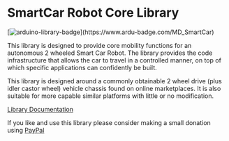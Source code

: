 # SmartCar Robot Core Library

[![arduino-library-badge](https://www.ardu-badge.com/badge/MD_SmartCar.svg?)](https://www.ardu-badge.com/MD_SmartCar)

This library is designed to provide core mobility functions for an autonomous 2 wheeled Smart Car Robot. The library provides the code infrastructure that allows the car to travel in a controlled manner, on top of which specific applications can confidently be built.

This library is designed around a commonly obtainable 2 wheel drive (plus idler castor wheel) vehicle chassis found on online marketplaces. It is also suitable for more capable similar platforms with little or no modification.

[Library Documentation](https://majicdesigns.github.io/MD_SmartCar/)

If you like and use this library please consider making a small donation using [PayPal](https://paypal.me/MajicDesigns/4USD)
